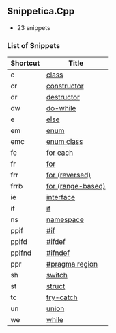 ﻿## Snippetica.Cpp

* 23 snippets

### List of Snippets

Shortcut | Title
-------- | -----
c|[class](class.snippet)
cr|[constructor](constructor.snippet)
dr|[destructor](destructor.snippet)
dw|[do-while](do_while.snippet)
e|[else](else.snippet)
em|[enum](enum.snippet)
emc|[enum class](enum_class.snippet)
fe|[for each](foreach.snippet)
fr|[for](for.snippet)
frr|[for (reversed)](for_reversed.snippet)
frrb|[for (range-based)](for_range_based.snippet)
ie|[interface](interface.snippet)
if|[if](if.snippet)
ns|[namespace](namespace.snippet)
ppif|[#if](preprocessor_directive_if.snippet)
ppifd|[#ifdef](preprocessor_directive_ifdef.snippet)
ppifnd|[#ifndef](preprocessor_directive_ifndef.snippet)
ppr|[#pragma region](preprocessor_directive_region.snippet)
sh|[switch](switch.snippet)
st|[struct](struct.snippet)
tc|[try-catch](try.snippet)
un|[union](union.snippet)
we|[while](while.snippet)
